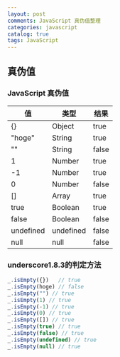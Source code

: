 ```yaml
---
layout: post
comments: JavaScript 真伪值整理
categories: javascript
catalog: true
tags: JavaScript
---
```

## 真伪值

### JavaScript 真伪值

|值|类型|结果|
|--------|------|------|
|{}	|Object|	true|
|"hoge"	|String|	true|
|""	|String|	false|
|1	|Number|	true|
|-1	|Number|	true|
|0	|Number|	false|
|[]	|Array|	true|
|true	|Boolean|	true|
|false	|Boolean|	false|
|undefined|	undefined|	false|
|null	|null|	false|

### underscore1.8.3的判定方法
```js
_.isEmpty({})   // true
_.isEmpty(hoge) // false
_.isEmpty("") // true
_.isEmpty(1) // true
_.isEmpty(-1) // true
_.isEmpty(0) // true
_.isEmpty([]) // true
_.isEmpty(true) // true
_.isEmpty(false) // true
_.isEmpty(undefined) // true
_.isEmpty(null) // true

```
